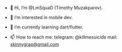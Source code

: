 - 👋 Hi, I’m @LmSquaD (Timothy Muzakparov).
- 👀 I’m interested in mobile dev.
- 🌱 I’m currently learning dart/flutter.

- 📫 How to reach me:
telegram: @killmesuicide
mail: skinnygrap@gmail.com
<!---
LmSquaD/LmSquaD is a ✨ special ✨ repository because its `README.md` (this file) appears on your GitHub profile.
You can click the Preview link to take a look at your changes.
--->
